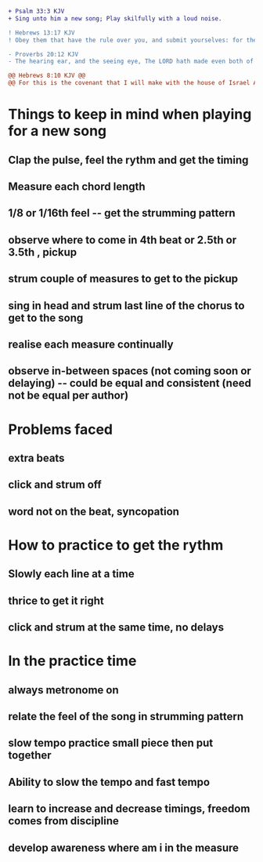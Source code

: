 ```diff
+ Psalm 33:3 KJV
+ Sing unto him a new song; Play skilfully with a loud noise.

! Hebrews 13:17 KJV
! Obey them that have the rule over you, and submit yourselves: for they watch for your souls, as they that must give account, that they may do it with joy, and not with grief: for that is unprofitable for you.

- Proverbs 20:12 KJV
- The hearing ear, and the seeing eye, The LORD hath made even both of them.

@@ Hebrews 8:10 KJV @@
@@ For this is the covenant that I will make with the house of Israel After those days, saith the Lord; I will put my laws into their mind, And write them in their hearts: And I will be to them a God, And they shall be to me a people@@
```
# Things to keep in mind when playing for a new song
## Clap the pulse, feel the rythm and get the timing
## Measure each chord length
## 1/8 or 1/16th feel -- get the strumming pattern
## observe where to come in 4th beat or 2.5th or 3.5th , pickup 
## strum couple of measures to get to the pickup 
## sing in head and strum last line of the chorus to get to the song
## realise each measure continually
## observe in-between spaces (not coming soon or delaying) -- could be equal and consistent (need not be equal per author)

# Problems faced
## extra beats 
## click and strum off 
## word not on the beat, syncopation

# How to practice to get the rythm
## Slowly each line at a time
## thrice to get it right
## click and strum at the same time, no delays

# In the practice time
## always metronome on
## relate the feel of the song in strumming pattern
## slow tempo practice small piece then put together
## Ability to slow the tempo and fast tempo
## learn to increase and decrease timings, freedom comes from discipline
## develop awareness where am i in the measure 

